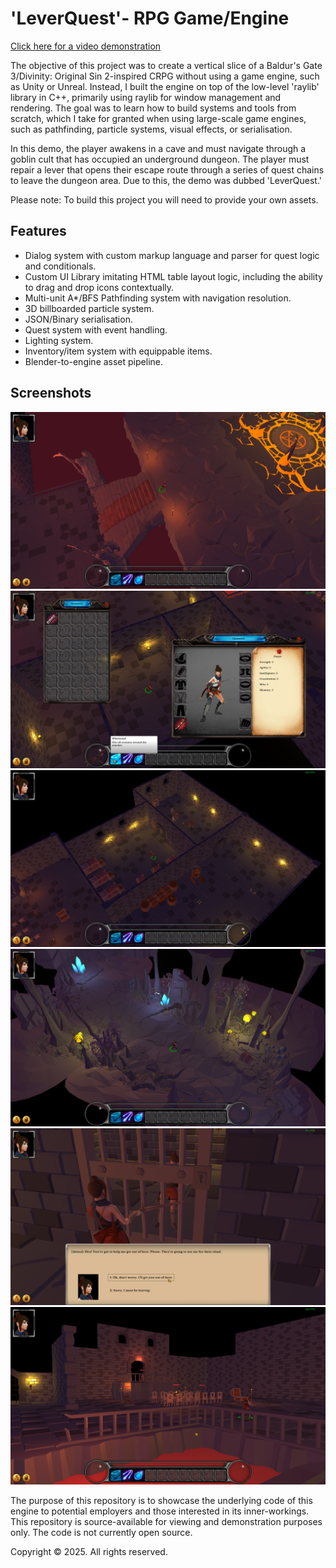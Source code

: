 # 'LeverQuest'- RPG Game/Engine

[Click here for a video demonstration](https://www.youtube.com/watch?v=CgDjyCZQcbo)

The objective of this project was to create a vertical slice of a Baldur's Gate 3/Divinity: Original Sin 2-inspired CRPG
without using a game engine, such as Unity or Unreal. Instead, I built the engine on top of the low-level 'raylib'
library in C++, primarily using raylib for window management and rendering. The goal was to learn how to build systems
and tools from scratch, which I take for granted when using large-scale game engines, such as pathfinding, particle
systems, visual effects, or serialisation.

In this demo, the player awakens in a cave and must navigate through a goblin cult that has occupied an underground
dungeon. The player must repair a lever that opens their escape route through a series of quest chains to leave the
dungeon area. Due to this, the demo was dubbed 'LeverQuest.'

Please note: To build this project you will need to provide your own assets.

## Features

- Dialog system with custom markup language and parser for quest logic and conditionals.
- Custom UI Library imitating HTML table layout logic, including the ability to drag and drop icons contextually.
- Multi-unit A*/BFS Pathfinding system with navigation resolution.
- 3D billboarded particle system.
- JSON/Binary serialisation.
- Quest system with event handling.
- Lighting system.
- Inventory/item system with equippable items.
- Blender-to-engine asset pipeline.

## Screenshots

![A screenshot showing emissive textures in the game.](screenshots/1.png)
![A screenshot showing the inventory system in the game.](screenshots/2.png)
![A screenshot showing lighting in the game.](screenshots/3.png)
![A screenshot showing emissive textures in the game.](screenshots/4.png)
![A screenshot showing the dialogue system in the game.](screenshots/5.png)
![A screenshot showing combatable units in the game.](screenshots/6.png)

The purpose of this repository is to showcase the underlying code of this engine to potential employers and those
interested in its inner-workings. This repository is source-available for viewing and demonstration purposes only. The
code is not currently open source.

Copyright © 2025. All rights reserved.